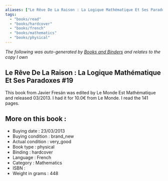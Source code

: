 ```yaml
---
aliases: ["Le Rêve De La Raison : La Logique Mathématique Et Ses Paradoxes #19"] 
tags: 
  - "books/read" 
  - "books/hardcover" 
  - "books/french"
  - "books/mathematics"
  - "books/physical"
---
```


_The following was auto-generated by [Books and Binders](Books%20and%20Binders.md) and relates to the copy I own_
## Le Rêve De La Raison : La Logique Mathématique Et Ses Paradoxes #19
This book from Javier Fresán was edited by Le Monde Est Mathématique and released 03/2013. I had it for 10.0€ from Le Monde. I read the 141 pages.

## More on this book :
- Buying date : 23/03/2013
- Buying condition : brand_new
- Actual condition : very_good
- Book type : physical
- Binding : hardcover
- Language : French
- Category : Mathematics
- ISBN : 
- Weight in grams : 448
